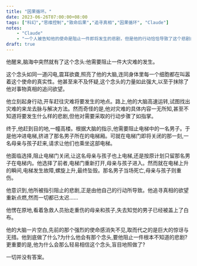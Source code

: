 ```yaml
---
title: "因果循环。"
date: 2023-06-26T07:00:00+08:00
tags: ["科幻","思维控制","致命后果","追寻真相","因果循环", "Claude"]
notes:
    - "Claude"
    - "一个人被告知他的使命是阻止一件即将发生的悲剧，但是他的行动恰恰导致了这个悲剧的发生。"
draft: true
---
```


他醒来,脑海中突然就有了这个念头:他需要阻止一件大灾难的发生。 

这个念头如同一道闪电,震耳欲聋,照亮了他的大脑,连同身体里每一个细胞都在叫嚣着这个使命的真实性。他甚至来不及怀疑,这个念头的力量如此强大,以至于抹除了他对事物真相的追问欲望。

他立刻起身行动,开车赶往灾难将要发生的地点。路上,他的大脑高速运转,试图找出灾难的来龙去脉与解决方法。然而奇怪的是,他对灾难的具体内容一无所知,甚至不知道将要发生什么样的悲剧,但他对需要采取的行动步骤了如指掌。

终于,他赶到目的地,一幢高楼。根据大脑的指示,他需要阻止电梯中的一名男子。于是他冲进电梯,挤进了那名男子所在的电梯厢。可就在电梯门即将关闭的那一刻,一名母亲与孩子赶来,请求让他们也乘坐这部电梯。

他面临选择,阻止电梯门关闭,让这名母亲与孩子也上电梯,还是按原计划只留那名男子在电梯内。他选择了前者,电梯门重新打开,母亲与孩子进入。然而就在电梯上升的瞬间,电梯发生故障,螺旋上升,最终坠毁。那名男子当场死亡,母亲与孩子则重伤。

他意识到,他所被指引阻止的悲剧,正是由他自己的行动所导致。他追寻真相的欲望重新点燃,然而一切都已太迟......

他愣在原地,看着急救人员抬走重伤的母亲和孩子,失去知觉的男子已经被盖上了白布。

他的大脑一片空白,先前的那个强烈的使命感消失不见,取而代之的是巨大的惊讶与无措。他到底做了什么?为什么他会有那个念头,要他阻止一件根本不知道的悲剧?更重要的是,他为什么会那么轻易相信这个念头,盲目地照做了?

一切并没有答案。